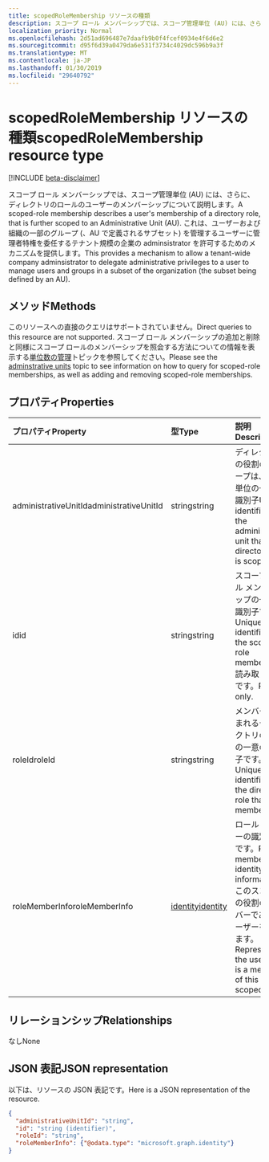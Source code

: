 ```yaml
---
title: scopedRoleMembership リソースの種類
description: スコープ ロール メンバーシップでは、スコープ管理単位 (AU) には、さらに、ディレクトリのロールのユーザーのメンバーシップについて説明します。  これは、ユーザーおよび組織の一部のグループ (、AU で定義されるサブセット) を管理するユーザーに管理者特権を委任するテナント規模の企業の adminsistrator を許可するためのメカニズムを提供します。
localization_priority: Normal
ms.openlocfilehash: 2d51ad696487e7daafb9b0f4fcef0934e4f6d6e2
ms.sourcegitcommit: d95f6d39a0479da6e531f3734c4029dc596b9a3f
ms.translationtype: MT
ms.contentlocale: ja-JP
ms.lasthandoff: 01/30/2019
ms.locfileid: "29640792"
---
```

# <a name="scopedrolemembership-resource-type"></a><span data-ttu-id="79fb9-104">scopedRoleMembership リソースの種類</span><span class="sxs-lookup"><span data-stu-id="79fb9-104">scopedRoleMembership resource type</span></span>

[!INCLUDE [beta-disclaimer](../../includes/beta-disclaimer.md)]

<span data-ttu-id="79fb9-105">スコープ ロール メンバーシップでは、スコープ管理単位 (AU) には、さらに、ディレクトリのロールのユーザーのメンバーシップについて説明します。</span><span class="sxs-lookup"><span data-stu-id="79fb9-105">A scoped-role membership describes a user's membership of a directory role, that is further scoped to an Administrative Unit (AU).</span></span>  <span data-ttu-id="79fb9-106">これは、ユーザーおよび組織の一部のグループ (、AU で定義されるサブセット) を管理するユーザーに管理者特権を委任するテナント規模の企業の adminsistrator を許可するためのメカニズムを提供します。</span><span class="sxs-lookup"><span data-stu-id="79fb9-106">This provides a mechanism to allow a tenant-wide company adminsistrator to delegate administrative privileges to a user to manage users and groups in a subset of the organization (the subset being defined by an AU).</span></span>

## <a name="methods"></a><span data-ttu-id="79fb9-107">メソッド</span><span class="sxs-lookup"><span data-stu-id="79fb9-107">Methods</span></span>
<span data-ttu-id="79fb9-108">このリソースへの直接のクエリはサポートされていません。</span><span class="sxs-lookup"><span data-stu-id="79fb9-108">Direct queries to this resource are not supported.</span></span>  <span data-ttu-id="79fb9-109">スコープ ロール メンバーシップの追加と削除と同様にスコープ ロールのメンバーシップを照会する方法についての情報を表示する[単位数の管理](administrativeunit.md)トピックを参照してください。</span><span class="sxs-lookup"><span data-stu-id="79fb9-109">Please see the [adminstrative units](administrativeunit.md) topic to see information on how to query for scoped-role memberships, as well as adding and removing scoped-role memberships.</span></span> 

## <a name="properties"></a><span data-ttu-id="79fb9-110">プロパティ</span><span class="sxs-lookup"><span data-stu-id="79fb9-110">Properties</span></span>
| <span data-ttu-id="79fb9-111">プロパティ</span><span class="sxs-lookup"><span data-stu-id="79fb9-111">Property</span></span>   | <span data-ttu-id="79fb9-112">型</span><span class="sxs-lookup"><span data-stu-id="79fb9-112">Type</span></span> | <span data-ttu-id="79fb9-113">説明</span><span class="sxs-lookup"><span data-stu-id="79fb9-113">Description</span></span> |
|:---------------|:--------|:----------|
|<span data-ttu-id="79fb9-114">administrativeUnitId</span><span class="sxs-lookup"><span data-stu-id="79fb9-114">administrativeUnitId</span></span>|<span data-ttu-id="79fb9-115">string</span><span class="sxs-lookup"><span data-stu-id="79fb9-115">string</span></span>|<span data-ttu-id="79fb9-116">ディレクトリの役割のスコープは、管理単位の一意の識別子</span><span class="sxs-lookup"><span data-stu-id="79fb9-116">Unique identifier for the administrative unit that the directory role is scoped to</span></span>|
|<span data-ttu-id="79fb9-117">id</span><span class="sxs-lookup"><span data-stu-id="79fb9-117">id</span></span>|<span data-ttu-id="79fb9-118">string</span><span class="sxs-lookup"><span data-stu-id="79fb9-118">string</span></span>| <span data-ttu-id="79fb9-119">スコープ ロール メンバーシップの一意の識別子です。</span><span class="sxs-lookup"><span data-stu-id="79fb9-119">Unique identifier for the scoped-role membership.</span></span> <span data-ttu-id="79fb9-120">読み取り専用です。</span><span class="sxs-lookup"><span data-stu-id="79fb9-120">Read-only.</span></span>|
|<span data-ttu-id="79fb9-121">roleId</span><span class="sxs-lookup"><span data-stu-id="79fb9-121">roleId</span></span>|<span data-ttu-id="79fb9-122">string</span><span class="sxs-lookup"><span data-stu-id="79fb9-122">string</span></span>| <span data-ttu-id="79fb9-123">メンバーが含まれるディレクトリの役割の一意の識別子です。</span><span class="sxs-lookup"><span data-stu-id="79fb9-123">Unique identifier for the directory role that the member is in.</span></span>|
|<span data-ttu-id="79fb9-124">roleMemberInfo</span><span class="sxs-lookup"><span data-stu-id="79fb9-124">roleMemberInfo</span></span>|[<span data-ttu-id="79fb9-125">identity</span><span class="sxs-lookup"><span data-stu-id="79fb9-125">identity</span></span>](identity.md)| <span data-ttu-id="79fb9-126">ロール メンバーの識別情報です。</span><span class="sxs-lookup"><span data-stu-id="79fb9-126">Role member identity information.</span></span> <span data-ttu-id="79fb9-127">このスコープの役割のメンバーであるユーザーを表します。</span><span class="sxs-lookup"><span data-stu-id="79fb9-127">Represents the user that is a member of this scoped-role.</span></span>|

## <a name="relationships"></a><span data-ttu-id="79fb9-128">リレーションシップ</span><span class="sxs-lookup"><span data-stu-id="79fb9-128">Relationships</span></span>
<span data-ttu-id="79fb9-129">なし</span><span class="sxs-lookup"><span data-stu-id="79fb9-129">None</span></span>


## <a name="json-representation"></a><span data-ttu-id="79fb9-130">JSON 表記</span><span class="sxs-lookup"><span data-stu-id="79fb9-130">JSON representation</span></span>

<span data-ttu-id="79fb9-131">以下は、リソースの JSON 表記です。</span><span class="sxs-lookup"><span data-stu-id="79fb9-131">Here is a JSON representation of the resource.</span></span>

<!-- {
  "blockType": "resource",
  "optionalProperties": [

  ],
  "@odata.type": "microsoft.graph.scopedrolemembership"
}-->

```json
{
  "administrativeUnitId": "string",
  "id": "string (identifier)",
  "roleId": "string",
  "roleMemberInfo": {"@odata.type": "microsoft.graph.identity"}
}

```

<!-- uuid: 8fcb5dbc-d5aa-4681-8e31-b001d5168d79
2015-10-25 14:57:30 UTC -->
<!--
{
  "type": "#page.annotation",
  "description": "scopedRoleMembership resource",
  "keywords": "",
  "section": "documentation",
  "tocPath": "",
  "suppressions": [
    "Error: /api-reference/beta/resources/scopedrolemembership.md:\r\n      Exception processing links.\r\n    System.ArgumentException: Link Definition was null. Link text: !INCLUDE [beta-disclaimer](../../includes/beta-disclaimer.md)\r\n      at ApiDoctor.Validation.DocFile.get_LinkDestinations()\r\n      at ApiDoctor.Validation.DocSet.ValidateLinks(Boolean includeWarnings, String[] relativePathForFiles, IssueLogger issues, Boolean requireFilenameCaseMatch, Boolean printOrphanedFiles)"
  ]
}
-->
